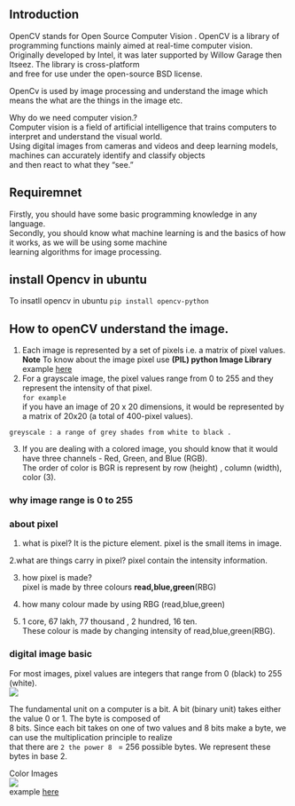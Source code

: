 ## Introduction   
OpenCV stands for Open Source Computer Vision . OpenCV  is a library of programming functions mainly aimed at real-time 
computer vision.        
Originally developed by Intel, it was later supported by Willow Garage then Itseez. The library is cross-platform    
and free for use under the open-source BSD license.       

OpenCv is used by image processing and understand the image which means the  what are the things in the image etc.   

Why do we need computer vision.?      
Computer vision is a field of artificial intelligence that trains computers to interpret and understand the visual world.   
Using digital images from cameras and videos and deep learning models, machines can accurately identify and classify objects        
and then react to what they “see.”       
   
   
## Requiremnet      
Firstly, you should have some basic programming knowledge in any language.    
Secondly, you should know what machine learning is and the basics of how it works, as we will be using some machine     
learning algorithms for image processing.   

## install Opencv in ubuntu 
 To  insatll opencv in ubuntu `pip install opencv-python` 
## How to openCV understand the image.   
1. Each image is represented by a set of pixels i.e. a matrix of pixel values.    
**Note** To know about the image pixel use **(PIL) python Image Library**  example [here](https://stackoverflow.com/a/138260/9045475)      
2. For a grayscale image, the pixel values range from 0 to 255 and they represent the intensity of that pixel.   
`for example`    
if you have an image of 20 x 20 dimensions, it would be represented by a matrix of 20x20 (a total of 400-pixel values).     
``` 
greyscale : a range of grey shades from white to black .      

```     
  
3. If you are dealing with a colored image, you should know that it would have three channels - Red, Green, and Blue (RGB).   
The order of color is BGR is represent by row (height) , column (width), color (3).    
     
### why image range is 0 to 255


### about pixel 

1. what is pixel? 
It is the picture element. pixel is the small items in image.     

2.what are things carry in pixel? 
pixel contain the intensity information.    

3. how pixel is made?  
pixel is made by three colours **read,blue,green**(RBG)   

4. how many colour made by using RBG (read,blue,green)   
16777216. 1 core, 67  lakh, 77 thousand , 2 hundred, 16 ten.  
These colour is made by changing intensity of read,blue,green(RBG).   

### digital image basic 

For most images, pixel values are integers that range from 0 (black) to 255 (white).   
![](https://www.whydomath.org/node/wavlets/images/grayrange.gif)   

The fundamental unit on a computer is a bit. A bit (binary unit) takes either the value 0 or 1. The byte is composed of   
8 bits. Since each bit takes on one of two values and 8 bits make a byte, we can use the multiplication principle to realize   
that there are `2 the power 8 ` = 256 possible bytes. We represent these bytes in base 2.   


Color Images    
![](https://www.whydomath.org/node/wavlets/images/rgbcube.jpg)   
example [here](https://www.whydomath.org/node/wavlets/blowup/toplevelraw.html)   


